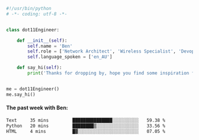 ```python
#!/usr/bin/python
# -*- coding: utf-8 -*-


class dot11Engineer:

    def __init__(self):
        self.name = 'Ben'
        self.role = ['Network Architect', 'Wireless Specialist', 'Devops Engineer']
        self.language_spoken = ['en_AU']

    def say_hi(self):
        print('Thanks for dropping by, hope you find some inspiration from my work.')


me = dot11Engineer()
me.say_hi()
```

#### The past week with Ben:
<!--START_SECTION:waka-->

```txt
Text     35 mins         ███████████████░░░░░░░░░░   59.38 %
Python   20 mins         ████████▒░░░░░░░░░░░░░░░░   33.56 %
HTML     4 mins          █▓░░░░░░░░░░░░░░░░░░░░░░░   07.05 %
```

<!--END_SECTION:waka-->  



